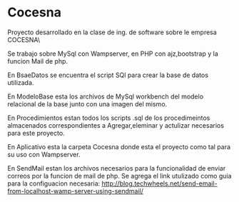 # Cocesna
Proyecto desarrollado en la clase de ing. de software sobre le empresa COCESNA\

Se trabajo sobre MySql con Wampserver, en PHP con ajz,bootstrap y la funcion Mail de php.

En BsaeDatos se encuentra el script SQl para crear la base de datos utilizada.

En ModeloBase esta los archivos de MySql workbench del modelo relacional de la base junto con una imagen del mismo.

En Procedimientos estan todos los scripts .sql de los procedimeintos almacenados correspondientes a Agregar,eleminar y actulizar 
necesarios para este proyecto.

En Aplicativo esta la carpeta Cocesna donde esta el proyecto como tal para su uso con Wampserver.

En SendMail estan los archivos necesarios para la funcionalidad de enviar correos por la funcion de mail de php. 
Se agrega el link utulizado como guia para la configuacion necesaria: 
http://blog.techwheels.net/send-email-from-localhost-wamp-server-using-sendmail/



